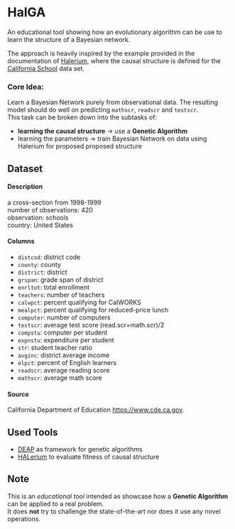 # HalGA
An educational tool showing how an evolutionary algorithm can be use to learn the structure of a Bayesian network.

The approach is heavily inspired by the example provided in the documentation of [Halerium](https://hal.erium.io/examples/04_causal_structure/03-causal_structure_calschool.html), where the causal structure is defined for the [California School](https://rdrr.io/cran/Ecdat/man/Caschool.html) data set.

### Core Idea:
Learn a Bayesian Network purely from observational data. The resulting model should do well on predicting `mathscr`, `readscr` and `testscr`.  
This task can be broken down into the subtasks of:
- **learning the causal structure** → use a **Genetic Algorithm**
- learning the parameters → train Bayesian Network on data using Halerium for proposed proposed structure


## Dataset

#### Description   
a cross-section from 1998-1999  
number of observations: 420  
observation: schools  
country: United States

#### Columns
- `distcod`: district code
- `county`: county
- `district`: district
- `grspan`: grade span of district
- `enrltot`: total enrollment 
- `teachers`: number of teachers
- `calwpct`: percent qualifying for CalWORKS
- `mealpct`: percent qualifying for reduced-price lunch
- `computer`: number of computers
- `testscr`: average test score (read.scr+math.scr)/2
- `compstu`: computer per student
- `expnstu`: expenditure per student
- `str`: student teacher ratio
- `avginc`: district average income
- `elpct`: percent of English learners
- `readscr`: average reading score
- `mathscr`: average math score

#### Source
California Department of Education https://www.cde.ca.gov. 


## Used Tools
- [DEAP](https://github.com/deap/deap) as framework for genetic algorithms
- [HALerium](https://hal.erium.io/) to evaluate fitness of causal structure


## Note
This is an _educational tool_ intended as showcase how a **Genetic Algorithm** can be applied to a real problem.  
It does **not** try to challenge the state-of-the-art nor does it use any novel operations.
